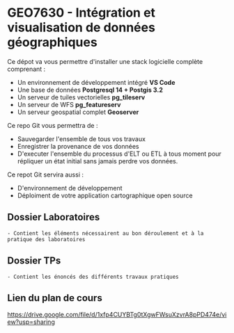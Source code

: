 # GEO7630 - Intégration et visualisation de données géographiques

  Ce dépot va vous permettre d'installer une stack logicielle complète comprenant :
  - Un environnement de développement intégré **VS Code** 
  - Une base de données **Postgresql 14 + Postgis 3.2**
  - Un serveur de tuiles vectorielles **pg_tileserv**
  - Un serveur de WFS **pg_featureserv** 
  - Un serveur geospatial complet **Geoserver**

  Ce repo Git vous permettra de :
  - Sauvegarder l'ensemble de tous vos travaux
  - Enregistrer la provenance de vos données 
  - D'executer l'ensemble du processus d'ELT ou ETL à tous moment pour répliquer un état initial sans jamais perdre vos données.

  Ce repot Git servira aussi :
  - D'environnement de développement
  - Déploiment de votre application cartographique open source

  ## Dossier Laboratoires
    - Contient les éléments nécessairent au bon déroulement et à la pratique des laboratoires
  ## Dossier TPs
    - Contient les énoncés des différents travaux pratiques


## Lien du plan de cours 

https://drive.google.com/file/d/1xfp4CUYBTg0tXgwFWsuXzvrA8pPD474e/view?usp=sharing
